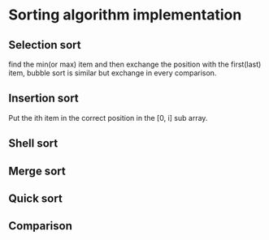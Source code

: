 # Sorting algorithm implementation

## Selection sort

find the min(or max) item and then exchange the position with the first(last) item,
bubble sort is similar but exchange in every comparison.

## Insertion sort

Put the ith item in the correct position in the [0, i] sub array.

## Shell sort

## Merge sort

## Quick sort

## Comparison
